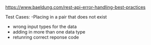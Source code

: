 
https://www.baeldung.com/rest-api-error-handling-best-practices

Test Cases:
-Placing in a pair that does not exist
- wrong input types for the data
- adding in more than one data type
- retunring correct reponse code
